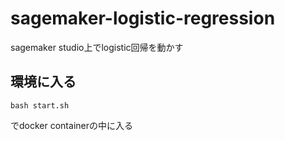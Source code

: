 # sagemaker-logistic-regression
sagemaker studio上でlogistic回帰を動かす

## 環境に入る
```
bash start.sh
```

でdocker containerの中に入る

